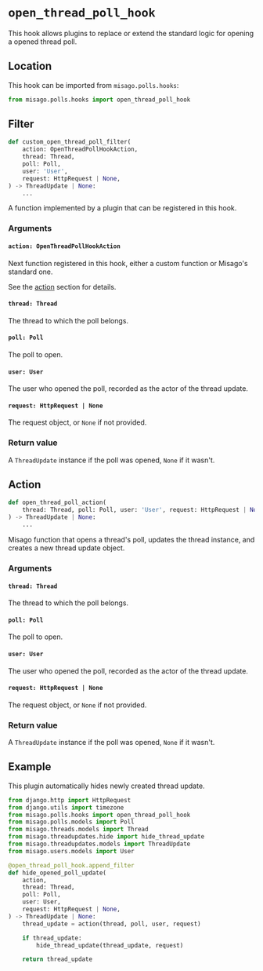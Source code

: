 # `open_thread_poll_hook`

This hook allows plugins to replace or extend the standard logic for opening a opened thread poll.


## Location

This hook can be imported from `misago.polls.hooks`:

```python
from misago.polls.hooks import open_thread_poll_hook
```


## Filter

```python
def custom_open_thread_poll_filter(
    action: OpenThreadPollHookAction,
    thread: Thread,
    poll: Poll,
    user: 'User',
    request: HttpRequest | None,
) -> ThreadUpdate | None:
    ...
```

A function implemented by a plugin that can be registered in this hook.


### Arguments

#### `action: OpenThreadPollHookAction`

Next function registered in this hook, either a custom function or Misago's standard one.

See the [action](#action) section for details.


#### `thread: Thread`

The thread to which the poll belongs.


#### `poll: Poll`

The poll to open.


#### `user: User`

The user who opened the poll, recorded as the actor of the thread update.


#### `request: HttpRequest | None`

The request object, or `None` if not provided.


### Return value

A `ThreadUpdate` instance if the poll was opened, `None` if it wasn't.


## Action

```python
def open_thread_poll_action(
    thread: Thread, poll: Poll, user: 'User', request: HttpRequest | None
) -> ThreadUpdate | None:
    ...
```

Misago function that opens a thread's poll, updates the thread instance, and creates a new thread update object.


### Arguments

#### `thread: Thread`

The thread to which the poll belongs.


#### `poll: Poll`

The poll to open.


#### `user: User`

The user who opened the poll, recorded as the actor of the thread update.


#### `request: HttpRequest | None`

The request object, or `None` if not provided.


### Return value

A `ThreadUpdate` instance if the poll was opened, `None` if it wasn't.


## Example

This plugin automatically hides newly created thread update.

```python
from django.http import HttpRequest
from django.utils import timezone
from misago.polls.hooks import open_thread_poll_hook
from misago.polls.models import Poll
from misago.threads.models import Thread
from misago.threadupdates.hide import hide_thread_update
from misago.threadupdates.models import ThreadUpdate
from misago.users.models import User

@open_thread_poll_hook.append_filter
def hide_opened_poll_update(
    action,
    thread: Thread,
    poll: Poll,
    user: User,
    request: HttpRequest | None,
) -> ThreadUpdate | None:
    thread_update = action(thread, poll, user, request)

    if thread_update:
        hide_thread_update(thread_update, request)

    return thread_update
```